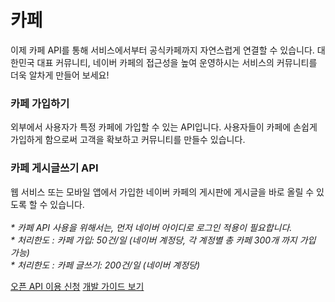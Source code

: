 # 카페

<html lang="ko">
<head>
    <title>NAVER Developers - 카페 API 소개</title>
</head>
<body>
<div class="con">
    <p class="p_desc">
        이제 카페 API를 통해 서비스에서부터 공식카페까지 자연스럽게 연결할 수 있습니다.
        대한민국 대표 커뮤니티, 네이버 카페의 접근성을 높여 운영하시는 서비스의 커뮤니티를 더욱 알차게 만들어 보세요!
    </p>
    <div class="cont_intro cafe cafe1">
        <h3 class="h_sub">카페 가입하기</h3>
        <p class="p_desc">외부에서 사용자가 특정 카페에 가입할 수 있는 API입니다. 사용자들이 카페에 손쉽게 가입하게 함으로써 고객을 확보하고 커뮤니티를 만들수 있습니다.</p>
    </div>
    <div class="cont_intro cafe cafe2">
        <h3 class="h_sub">카페 게시글쓰기 API</h3>
        <p class="p_desc">웹 서비스 또는 모바일 앱에서 가입한 네이버 카페의 게시판에 게시글을 바로 올릴 수 있도록 할 수 있습니다.<br><br>
            <em class="color_p3">* 카페 API 사용을 위해서는, 먼저 네이버 아이디로 로그인 적용이 필요합니다.
                <br>* 처리한도 : 카페 가입: 50건/일 (네이버 계정당, 각 계정별 총 카페 300개 까지 가입 가능) <br>
                * 처리한도 : 카페 글쓰기: 200건/일 (네이버 계정당)
            </em></p>
    </div>
    <div class="buttons buttons_center">
        <a class="btn_b_hi" href="https://developers.naver.com/apps/#/register?api=cafe">오픈 API 이용 신청</a>
        <a class="btn_b_hi" href="/docs/login/cafe-api/cafe-api.md#카페-가입-·-글쓰기-api-명세">개발 가이드 보기</a>
    </div>
</div>
</body>
</html>